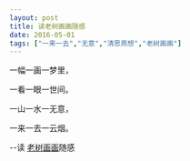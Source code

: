 ```yaml
---
layout: post
title: 读老树画画随感
date: 2016-05-01
tags: ["一来一去","无意","清思燕想","老树画画"]
---
```


<!-- build time:Sat Jun 23 2018 12:05:16 GMT+0800 (中国标准时间) -->

一幅一画一梦里，

一看一眼一世间。

一山一水一无意，

一来一去一云烟。

--读 [老树画画](http://mp.weixin.qq.com/s?__biz=MzAxODEzNjg2NQ==&mid=2719068996&idx=2&sn=7402894032d543095fd1536011f0284a&scene=2&srcid=0430zMmdFjPsXb3hckzqh8oA&from=timeline&isappinstalled=0#wechat_redirect)随感
<!-- rebuild by neat -->